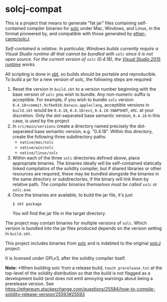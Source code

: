# solcj-compat

This is a project that means to generate "fat jar" files containing
self-contained compiler binaries for [solc](https://github.com/ethereum/solidity) under Mac, Windows, and Linux,
in the format pioneered by, and compatible with those generated by
[ether-camp/solcJ](https://github.com/ether-camp/solcJ).

*Self-contained is relative. In particular, Windows builds currently require a Visual Studio runtime dll
that cannot be bundled with `solc` since it is not open source. For the current version of `solc` (0.4.18), the
[Visual Studio 2015 runtime](https://www.microsoft.com/en-us/download/details.aspx?id=48145) works.*

All scripting is done in [sbt](http://www.scala-sbt.org), so builds
should be portable and reproducible. To build a jar for a new version
of solc, the following steps are required:

1. Reset the version in `build.sbt` to a version number beginning
   with the base version of `solc` you wish to bundle. Any non-numeric
   suffix is acceptible. For example, if you wish to bundle
   `solc` version `0.4.18+commit.9cf6e910.Darwin.appleclang`, acceptible
   versions in `build.sbt` would be `0.4.18`, `0.4.18rev1`, `0.4.18-SNAPSHOT`,
   etc. at your discretion. Only the dot-separated base semantic version,
   `0.4.18` in this case, is used by the project
2. In `src/main/versions` create a directory named precisely the dot-separated
   base semantic version, e.g. "0.4.18". Within this directory, create
   the following three subdirectory paths:
   * `native/mac/solc`
   * `native/win/solc`
   * `native/linux/solc`
3. Within each of the three `solc` directories defined above, place appropriate
   binaries. The binaries ideally will be self-contained statically linked
   compilatins of the solidity compiler, but if shared libraries or other resources
   are required, these may be bundled alongside the binaries in the same directory
   or subdirectories, if the binary will link them by relative path.
   *The compiler binaries themselves must be called `solc` or `solc.exe`.*
4. Once the binaries are available, to build the jar file, it's just
   ```
   $ sbt package
   ```
   You will find the jar file in the target directory.

The project may contain binaries for multiple versions of `solc`.
Which version is bundled into the jar files produced depends on the
version setting in `build.sbt`.

This project includes binaries from [solc](https://github.com/ethereum/solidity)
and is indebted to the original [solcJ](https://github.com/ether-camp/solcJ) project.

It is licensed under GPLv3, after the solidity compiler itself.

**Note:** *When building solc from a release build, `touch prerelease.txt` at
the top-level of the solidity distribution so that the build is not flagged as
a development build (and does not emit annoying warnings about being a
prerelease version. See
https://ethereum.stackexchange.com/questions/25584/how-to-compile-solidity-release-version/25593#25593

   
   